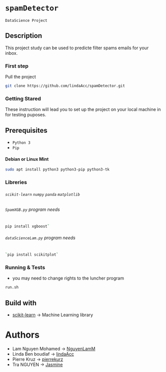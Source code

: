 # ```spamDetector```
`` DataScience Project ``
## Description 
This project study can be used to predicte filter spams emails for your inbox. 
### First step 
Pull the project 
```bash
git clone https://github.com/lindaAcc/spamDetector.git
```
### Getting Stared 
These instruction will lead you to set up the project on your local machine in for testing puposes.
## Prerequisites
- `Python 3`
- `Pip`
#### Debian or Linux Mint  
```bash 
sudo apt install python3 python3-pip python3-tk
```
### Libreries
###### `scikit-learn`  `numpy` `panda`  `matplotlib`

######  `SpamXGB.py` program needs 
#
```bash 
pip install xgboost`
```
###### `dataScienceLam.py` program needs
#
```bash 
`pip install scikitplot`
```
### Running & Tests 
- you may need to change rights to the luncher program
```sh 
run.sh 
```
## Build with 
- [scikit-learn](https://scikit-learn.org/stable/) -> Machine Learning library

# Authors
- Lam Nguyen Mohamed -> [NguyenLamM](https://github.com/NguyenLamM)
- Linda Ben boudiaf -> [lindaAcc](https://github.com/lindaAcc)
- Pierre Kruz -> [pierrekurz](https://github.com/pierrekurz)
- Tra NGUYEN -> [Jasmine](https://github.com/huocha)